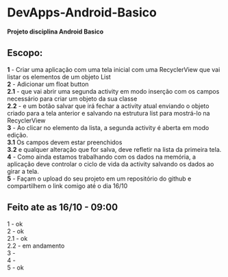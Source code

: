 # DevApps-Android-Basico
**Projeto disciplina Android Basico**

Escopo:
----
**1** - Criar uma aplicação com uma tela inicial com uma RecyclerView que vai listar os elementos de um objeto List<Classe>  
**2** - Adicionar um float button  
**2.1** - que vai abrir uma segunda activity em modo inserção com os campos necessário para criar um objeto da sua classe  
**2.2** - e um botão salvar que irá fechar a activity atual enviando o objeto criado para a tela anterior e salvando na estrutura list para mostrá-lo na RecyclerView  
**3** - Ao clicar no elemento da lista, a segunda activity é aberta em modo edição.  
**3.1** Os campos devem estar preenchidos  
**3.2** e qualquer alteração que for salva, deve refletir na lista da primeira tela.  
**4** - Como ainda estamos trabalhando com os dados na memória, a aplicação deve controlar o ciclo de vida da activity salvando os dados ao girar a tela.  
**5** - Façam o upload do seu projeto em um repositório do github e compartilhem o link comigo até o dia 16/10

**Feito ate as 16/10 - 09:00**
----
1 - ok  
2 - ok  
2.1 - ok  
2.2 - em andamento  
3 -  
4 -  
5 - ok  

